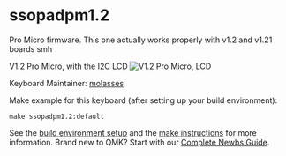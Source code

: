 # ssopadpm1.2
Pro Micro firmware. This one actually works properly with v1.2 and v1.21 boards smh

V1.2 Pro Micro, with the I2C LCD
![V1.2 Pro Micro, LCD](https://user-images.githubusercontent.com/33560291/85238368-4cc23c00-b3e2-11ea-81de-8bc2fac65465.png)

Keyboard Maintainer: [molasses](https://github.com/JarofMolasses)  

Make example for this keyboard (after setting up your build environment):

    make ssopadpm1.2:default

See the [build environment setup](https://docs.qmk.fm/#/getting_started_build_tools) and the [make instructions](https://docs.qmk.fm/#/getting_started_make_guide) for more information. Brand new to QMK? Start with our [Complete Newbs Guide](https://docs.qmk.fm/#/newbs).
